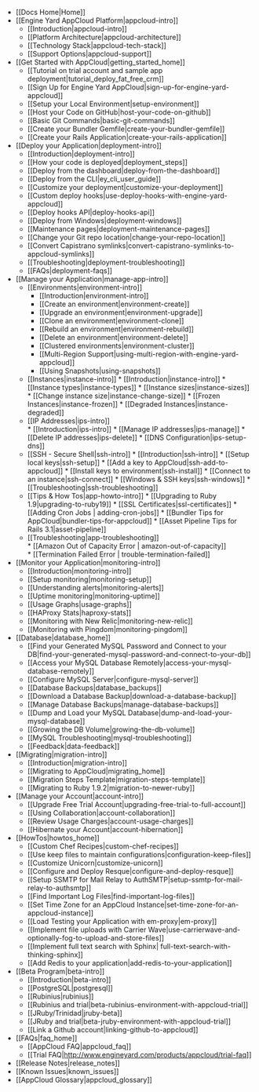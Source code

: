 * [[Docs Home|Home]]
* [[Engine Yard AppCloud Platform|appcloud-intro]]
  * [[Introduction|appcloud-intro]]
  * [[Platform Architecture|appcloud-architecture]]
  * [[Technology Stack|appcloud-tech-stack]]
  * [[Support Options|appcloud-support]]
* [[Get Started with AppCloud|getting_started_home]]
  * [[Tutorial on trial account and sample app deployment|tutorial_deploy_fat_free_crm]]
  * [[Sign Up for Engine Yard AppCloud|sign-up-for-engine-yard-appcloud]]
  * [[Setup your Local Environment|setup-environment]]
  * [[Host your Code on GitHub|host-your-code-on-github]]
  * [[Basic Git Commands|basic-git-commands]]
  * [[Create your Bundler Gemfile|create-your-bundler-gemfile]]
  * [[Create your Rails Application|create-your-rails-application]]
* [[Deploy your Application|deployment-intro]]
  * [[Introduction|deployment-intro]]
  * [[How your code is deployed|deployment_steps]]
  * [[Deploy from the dashboard|deploy-from-the-dashboard]]
  * [[Deploy from the CLI|ey_cli_user_guide]]
  * [[Customize your deployment|customize-your-deployment]]
  * [[Custom deploy hooks|use-deploy-hooks-with-engine-yard-appcloud]]
  * [[Deploy hooks API|deploy-hooks-api]]
  * [[Deploy from Windows|deployment-windows]]
  * [[Maintenance pages|deployment-maintenance-pages]]
  * [[Change your Git repo location|change-your-repo-location]]
  * [[Convert Capistrano symlinks|convert-capistrano-symlinks-to-appcloud-symlinks]]
  * [[Troubleshooting|deployment-troubleshooting]]
  * [[FAQs|deployment-faqs]]
* [[Manage your Application|manage-app-intro]]
	* [[Environments|environment-intro]]
    	* [[Introduction|environment-intro]]
    	* [[Create an environment|environment-create]]
    	* [[Upgrade an environment|environment-upgrade]]
    	* [[Clone an environment|environment-clone]]
    	* [[Rebuild an environment|environment-rebuild]]
    	* [[Delete an environment|environment-delete]]
    	* [[Clustered environments|environment-cluster]]
    	* [[Multi-Region Support|using-multi-region-with-engine-yard-appcloud]]
    	* [[Using Snapshots|using-snapshots]]
  * [[Instances|instance-intro]]
    	* [[Introduction|instance-intro]]
        * [[Instance types|instance-types]]
        * [[Instance sizes|instance-sizes]]
        * [[Change instance size|instance-change-size]]
        * [[Frozen Instances|instance-frozen]]
        * [[Degraded Instances|instance-degraded]]
  * [[IP Addresses|ips-intro]]  
        * [[Introduction|ips-intro]]
        * [[Manage IP addresses|ips-manage]]
        * [[Delete IP addresses|ips-delete]]
        * [[DNS Configuration|ips-setup-dns]]
  * [[SSH - Secure Shell|ssh-intro]]
        * [[Introduction|ssh-intro]]
        * [[Setup local keys|ssh-setup]]
        * [[Add a key to AppCloud|ssh-add-to-appcloud]]
        * [[Install keys to environment|ssh-install]]
        * [[Connect to an instance|ssh-connect]]
        * [[Windows & SSH keys|ssh-windows]]
        * [[Troubleshooting|ssh-troubleshooting]]
  * [[Tips & How Tos|app-howto-intro]]
        * [[Upgrading to Ruby 1.9|upgrading-to-ruby19]]
        * [[SSL Certificates|ssl-certificates]]
        * [[Adding Cron Jobs | adding-cron-jobs]]
        * [[Bundler Tips for AppCloud|bundler-tips-for-appcloud]]
        * [[Asset Pipeline Tips for Rails 3.1|asset-pipeline]]    
  * [[Troubleshooting|app-troubleshooting]]  
        * [[Amazon Out of Capacity Error | amazon-out-of-capacity]]  
        * [[Termination Failed Error | trouble-termination-failed]]  
* [[Monitor your Application|monitoring-intro]]
    * [[Introduction|monitoring-intro]]
    * [[Setup monitoring|monitoring-setup]]
    * [[Understanding alerts|monitoring-alerts]]
    * [[Uptime monitoring|monitoring-uptime]]
    * [[Usage Graphs|usage-graphs]]
    * [[HAProxy Stats|haproxy-stats]]    
    * [[Monitoring with New Relic|monitoring-new-relic]]
    * [[Monitoring with Pingdom|monitoring-pingdom]]
* [[Database|database_home]]
  * [[Find your Generated MySQL Password and Connect to your DB|find-your-generated-mysql-password-and-connect-to-your-db]]
  * [[Access your MySQL Database Remotely|access-your-mysql-database-remotely]]
  * [[Configure MySQL Server|configure-mysql-server]]
  * [[Database Backups|database_backups]]
  * [[Download a Database Backup|download-a-database-backup]]
  * [[Manage Database Backups|manage-database-backups]]
  * [[Dump and Load your MySQL Database|dump-and-load-your-mysql-database]]
  * [[Growing the DB Volume|growing-the-db-volume]]
  * [[MySQL Troubleshooting|mysql-troubleshooting]]
  * [[Feedback|data-feedback]]
* [[Migrating|migration-intro]]
  * [[Introduction|migration-intro]]
  * [[Migrating to AppCloud|migrating_home]]
  * [[Migration Steps Template|migration-steps-template]]
  * [[Migrating to Ruby 1.9.2|migration-to-newer-ruby]]
* [[Manage your Account|account-intro]]
  * [[Upgrade Free Trial Account|upgrading-free-trial-to-full-account]]
  * [[Using Collaboration|account-collaboration]]
  * [[Review Usage Charges|account-usage-charges]]  
  * [[Hibernate your Account|account-hibernation]]
* [[HowTos|howtos_home]]
  * [[Custom Chef Recipes|custom-chef-recipes]]
  * [[Use keep files to maintain configurations|configuration-keep-files]]
  * [[Customize Unicorn|customize-unicorn]]
  * [[Configure and Deploy Resque|configure-and-deploy-resque]]
  * [[Setup SSMTP for Mail Relay to AuthSMTP|setup-ssmtp-for-mail-relay-to-authsmtp]]
  * [[Find Important Log Files|find-important-log-files]]
  * [[Set Time Zone for an AppCloud Instance|set-time-zone-for-an-appcloud-instance]]
  * [[Load Testing your Application with em-proxy|em-proxy]] 
  * [[Implement file uploads with Carrier Wave|use-carrierwave-and-optionally-fog-to-upload-and-store-files]]
  * [[Implement full text search with Sphinx| full-text-search-with-thinking-sphinx]]
  * [[Add Redis to your application|add-redis-to-your-application]]
* [[Beta Program|beta-intro]]
  * [[Introduction|beta-intro]]
  * [[PostgreSQL|postgresql]]
  * [[Rubinius|rubinius]]
  * [[Rubinius and trial|beta-rubinius-environment-with-appcloud-trial]]
  * [[JRuby/Trinidad|jruby-beta]]
  * [[JRuby and trial|beta-jruby-environment-with-appcloud-trial]]  
  * [[Link a Github account|linking-github-to-appcloud]]
* [[FAQs|faq_home]]
  * [[AppCloud FAQ|appcloud_faq]]
  * [[Trial FAQ|http://www.engineyard.com/products/appcloud/trial-faq]]
* [[Release Notes|release_notes]]
* [[Known Issues|known_issues]]
* [[AppCloud Glossary|appcloud_glossary]]
